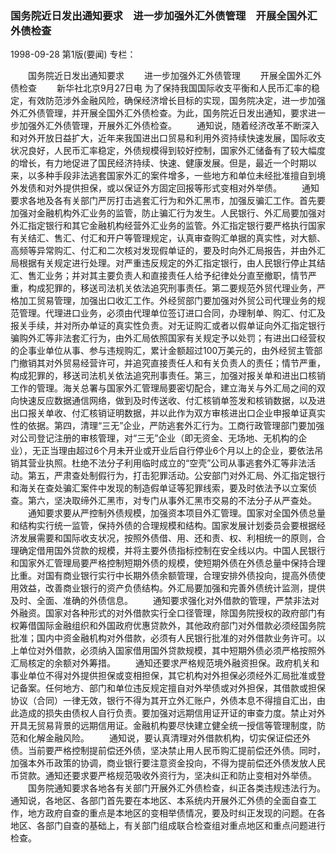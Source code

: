 ### 国务院近日发出通知要求　进一步加强外汇外债管理　开展全国外汇外债检查

1998-09-28
第1版(要闻)
专栏：

　　国务院近日发出通知要求
　　进一步加强外汇外债管理
　　开展全国外汇外债检查
　　新华社北京9月27日电 为了保持我国国际收支平衡和人民币汇率的稳定，有效防范涉外金融风险，确保经济增长目标的实现，国务院决定，进一步加强外汇外债管理，并开展全国外汇外债检查。为此，国务院近日发出通知，要求进一步加强外汇外债管理，开展外汇外债检查。
　　通知说，随着经济改革不断深入和对外开放日益扩大，近年来我国进出口贸易和利用外资持续快速发展，国际收支状况良好，人民币汇率稳定，外债规模得到较好控制，国家外汇储备有了较大幅度的增长，有力地促进了国民经济持续、快速、健康发展。但是，最近一个时期以来，以多种手段非法逃套国家外汇的案件增多，一些地方和单位未经批准擅自到境外发债和对外提供担保，或以保证外方固定回报等形式变相对外举债。
　　通知要求各地及各有关部门严厉打击逃套汇行为和外汇黑市，加强反骗汇工作。首先要加强对金融机构外汇业务的监管，防止骗汇行为发生。人民银行、外汇局要加强对外汇指定银行和其它金融机构经营外汇业务的监管。外汇指定银行要严格执行国家有关结汇、售汇、付汇和开户等管理规定，认真审查购汇单据的真实性，对大额、高频等异常购汇、付汇和二次核对发现假单证的，要及时向外汇局报告，并由外汇局根据有关规定进行处理。对严重违反规定的外汇指定银行，由人民银行停止其结汇、售汇业务；并对其主要负责人和直接责任人给予纪律处分直至撤职，情节严重，构成犯罪的，移送司法机关依法追究刑事责任。第二要规范外贸代理业务，严格加工贸易管理，加强出口收汇工作。外经贸部门要加强对外贸公司代理业务的规范管理。代理进口业务，必须由代理单位签订进口合同，办理制单、购汇、付汇及报关手续，并对所办单证的真实性负责。对无证购汇或者以假单证向外汇指定银行骗购外汇等非法套汇行为，由外汇局依照国家有关规定予以处罚；有进出口经营权的企事业单位从事、参与违规购汇，累计金额超过100万美元的，由外经贸主管部门撤销其对外贸易经营许可，并追究直接责任人和有关负责人的责任；情节严重，构成犯罪的，移送司法机关依法追究刑事责任。第三，加强对报关单和进出口核销工作的管理。海关总署与国家外汇管理局要密切配合，建立海关与外汇局之间的双向快速反应数据通信网络，做到及时传送收、付汇核销单签发和核销数据，以及进出口报关单收、付汇核销证明数据，并以此作为双方审核进出口企业申报单证真实性的依据。第四，清理“三无”企业，严防逃套外汇行为。工商行政管理部门要加强对公司登记注册的审核管理，对“三无”企业（即无资金、无场地、无机构的企业），无正当理由超过6个月未开业或开业后自行停业6个月以上的企业，要依法吊销其营业执照。杜绝不法分子利用临时成立的“空壳”公司从事逃套外汇等非法活动。第五，严肃查处制假行为，打击犯罪活动。公安部门对外汇局、外汇指定银行和海关在查处骗汇案件中发现的制造假单证等犯罪线索，要及时依法予以立案侦查。第六，坚决取缔外汇黑市，对专门从事外汇黑市交易的不法分子从严查处。
　　通知要求要从严控制外债规模，加强资本项目外汇管理。国家对全国外债总量和结构实行统一监管，保持外债的合理规模和结构。国家发展计划委员会要根据经济发展需要和国际收支状况，按照外债借、用、还和责、权、利相统一的原则，合理确定借用国外贷款的规模，并将主要外债指标控制在安全线以内。中国人民银行和国家外汇管理局要严格控制短期外债的规模，使短期外债在外债总量中保持合理比重。对国有商业银行实行中长期外债余额管理，合理安排外债投向，提高外债使用效益，改善商业银行的资产负债结构。外汇局要加强和完善外债统计监测，提供及时、全面、准确的外债信息。
　　通知要求强化对外借款的管理，严禁非法对外融资。国家对各种形式的对外借款实行全口径管理，除国务院授权的政府部门有权筹借国际金融组织和外国政府优惠贷款外，其他政府部门对外借款必须经国务院批准；国内中资金融机构对外借款，必须有人民银行批准的对外借款业务许可。以上单位对外借款，必须纳入国家借用国外贷款规模，其中短期外债必须严格按照外汇局核定的余额对外筹措。
　　通知还要求严格规范境外融资担保。政府机关和事业单位不得对外提供担保或变相担保，其它机构对外担保必须经外汇局批准或登记备案。任何地方、部门和单位违反规定擅自对外举债或对外担保，其借款或担保协议（合同）一律无效，银行不得为其开立外汇账户，外债本息不得擅自汇出，由此造成的损失由债权人自行负责。要加强对远期信用证开证的审查力度。禁止对外开具无贸易背景的远期信用证。金融机构要尽快建立健全统一授信等管理制度，防范和化解金融风险。
　　通知说，要认真清理对外借款机构，切实保证偿还外债。当前要严格控制提前偿还外债，坚决禁止用人民币购汇提前偿还外债。同时，加强本外币政策的协调，商业银行要注意资金投向，不得为提前偿还外债发放人民币贷款。通知还要求要严格规范吸收外资行为，坚决纠正和防止变相对外举债。
　　国务院通知要求各地各有关部门开展外汇外债检查，纠正各类违规违法行为。通知说，各地区、各部门首先要在本地区、本系统内开展外汇外债的全面自查工作，地方政府自查的重点是本地区的变相举债情况，要及时纠正发现的问题。在各地区、各部门自查的基础上，有关部门组成联合检查组对重点地区和重点问题进行检查。
